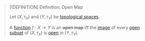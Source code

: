 >[!DEFINITION] Definition: Open Map
>
>Let $(X, \tau_X)$ and $(Y, \tau_Y)$ be [topological spaces](../Topological%20Spaces/Topological%20Space.md).
>
>A [function](../../Analysis/Functions/index.md) $f: X \to Y$ is an **open map** iff the [image](../../Analysis/Functions/index.md) of every [open subset](../Topological%20Spaces/Open%20Subset.md) of $(X, \tau_X)$ is [open](../Topological%20Spaces/Open%20Subset.md) in $(Y, \tau_Y)$.
>